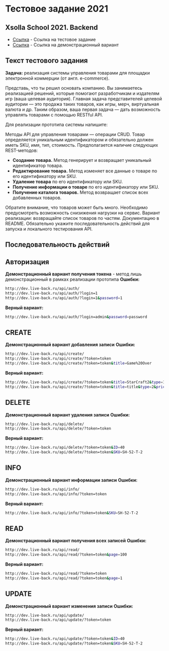 # Тестовое задание 2021
## Xsolla School 2021. Backend

- [Ссылка](https://github.com/xsolla/xsolla-school-backend-2021) - Ссылка на тестовое задание
- [Ссылка](http://dev.live-back.ru) - Ссылка на демонстрационный вариант

## Текст тестового задания

**Задача:** реализация системы управления товарами для площадки электронной коммерции (от англ. e-commerce).

Представь, что ты решил основать компанию. Вы занимаетесь реализацией решений, которые помогают разработчикам и издателям игр (ваша целевая аудитория). Главная задача представителей целевой аудитории — это продажа таких товаров, как игры, мерч, виртуальная валюта и др. Таким образом, ваша первая задача — дать возможность управлять товарами с помощью RESTful API.

Для реализации прототипа системы напишите:

Методы API для управления товарами — операции CRUD. Товар определяется уникальным идентификатором и обязательно должен иметь SKU, имя, тип, стоимость. Предполагается наличие следующих REST-методов:
- **Создание товара.** Метод генерирует и возвращает уникальный идентификатор товара.
- **Редактирование товара.** Метод изменяет все данные о товаре по его идентификатору или SKU.
- **Удаление товара** по его идентификатору или SKU.
- **Получение информации о товаре** по его идентификатору или SKU.
- **Получение каталога товаров.** Метод возвращает список всех добавленных товаров.

Обратите внимание, что товаров может быть много. Необходимо предусмотреть возможность снизижения нагрузки на сервис. Вариант реализации: возвращайте список товаров по частям.
Документацию в README. Обязательно укажите последовательность действий для запуска и локального тестирования API.

## Последовательность действий
## Авторизация
**Демонстрационный вариант получения токена** - метод лишь демонстрационный в рамках реализации прототипа
**Ошибки:**
```sh
http://dev.live-back.ru/api/auth/
http://dev.live-back.ru/api/auth/?login=1
http://dev.live-back.ru/api/auth/?login=1&password=1
```
**Верный вариант:**
```sh
http://dev.live-back.ru/api/auth/?login=admin&password=password
```

## CREATE
**Демонстрационный вариант добавления записи**
**Ошибки:**
```sh
http://dev.live-back.ru/api/create/
http://dev.live-back.ru/api/create/?token=token
http://dev.live-back.ru/api/create/?token=token&title=Game%20Over
```
**Верный вариант:**
```sh
http://dev.live-back.ru/api/create/?token=token&title=StarCraft2&type=1
http://dev.live-back.ru/api/create/?token=token&title=title&type=2&price=400&description=Описание
```

## DELETE
**Демонстрационный вариант удаления записи**
**Ошибки:**
```sh
http://dev.live-back.ru/api/delete/
http://dev.live-back.ru/api/delete/?token=token
```
**Верный вариант:**
```sh
http://dev.live-back.ru/api/delete/?token=token&ID=40
http://dev.live-back.ru/api/delete/?token=token&SKU=SH-52-T-2
```

## INFO
**Демонстрационный вариант информации записи**
**Ошибки:**
```sh
http://dev.live-back.ru/api/info/
http://dev.live-back.ru/api/info/?token=token
```
**Верный вариант:**
```sh
http://dev.live-back.ru/api/info/?token=token&SKU=SH-52-T-2
```

## READ
**Демонстрационный вариант получения всех записей**
**Ошибки:**
```sh
http://dev.live-back.ru/api/read/
http://dev.live-back.ru/api/read/?token=token&page=100
```
**Верный вариант:**
```sh
http://dev.live-back.ru/api/read/?token=token
http://dev.live-back.ru/api/read/?token=token&page=1
```

## UPDATE
**Демонстрационный вариант изменения записи**
**Ошибки:**
```sh
http://dev.live-back.ru/api/update/
http://dev.live-back.ru/api/update/?token=token
```
**Верный вариант:**
```sh
http://dev.live-back.ru/api/update/?token=token&ID=40
http://dev.live-back.ru/api/update/?token=token&SKU=SH-52-T-2
```